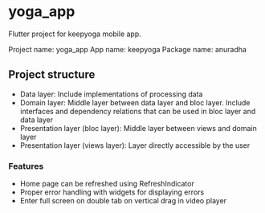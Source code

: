 # yoga_app

Flutter project for keepyoga mobile app.

Project name: yoga_app
App name: keepyoga
Package name: anuradha

## Project structure
- Data layer: Include implementations of processing data
- Domain layer: Middle layer between data layer and bloc layer. Include interfaces and dependency relations that can be used in bloc layer and data layer
- Presentation layer (bloc layer): Middle layer between views and domain layer
- Presentation layer (views layer): Layer directly accessible by the user

### Features
- Home page can be refreshed using RefreshIndicator
- Proper error handling with widgets for displaying errors
- Enter full screen on double tab on vertical drag in video player
